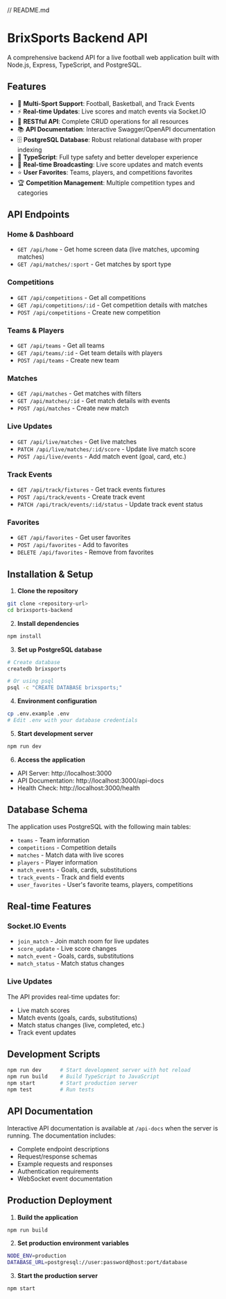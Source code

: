// README.md
# BrixSports Backend API

A comprehensive backend API for a live football web application built with Node.js, Express, TypeScript, and PostgreSQL.

## Features

- 🏈 **Multi-Sport Support**: Football, Basketball, and Track Events
- ⚡ **Real-time Updates**: Live scores and match events via Socket.IO
- 📱 **RESTful API**: Complete CRUD operations for all resources
- 📚 **API Documentation**: Interactive Swagger/OpenAPI documentation
- 🗄️ **PostgreSQL Database**: Robust relational database with proper indexing
- 🎯 **TypeScript**: Full type safety and better developer experience
- 🔄 **Real-time Broadcasting**: Live score updates and match events
- ⭐ **User Favorites**: Teams, players, and competitions favorites
- 🏆 **Competition Management**: Multiple competition types and categories

## API Endpoints

### Home & Dashboard
- `GET /api/home` - Get home screen data (live matches, upcoming matches)
- `GET /api/matches/:sport` - Get matches by sport type

### Competitions
- `GET /api/competitions` - Get all competitions
- `GET /api/competitions/:id` - Get competition details with matches
- `POST /api/competitions` - Create new competition

### Teams & Players
- `GET /api/teams` - Get all teams
- `GET /api/teams/:id` - Get team details with players
- `POST /api/teams` - Create new team

### Matches
- `GET /api/matches` - Get matches with filters
- `GET /api/matches/:id` - Get match details with events
- `POST /api/matches` - Create new match

### Live Updates
- `GET /api/live/matches` - Get live matches
- `PATCH /api/live/matches/:id/score` - Update live match score
- `POST /api/live/events` - Add match event (goal, card, etc.)

### Track Events
- `GET /api/track/fixtures` - Get track events fixtures
- `POST /api/track/events` - Create track event
- `PATCH /api/track/events/:id/status` - Update track event status

### Favorites
- `GET /api/favorites` - Get user favorites
- `POST /api/favorites` - Add to favorites
- `DELETE /api/favorites` - Remove from favorites

## Installation & Setup

1. **Clone the repository**
```bash
git clone <repository-url>
cd brixsports-backend
```

2. **Install dependencies**
```bash
npm install
```

3. **Set up PostgreSQL database**
```bash
# Create database
createdb brixsports

# Or using psql
psql -c "CREATE DATABASE brixsports;"
```

4. **Environment configuration**
```bash
cp .env.example .env
# Edit .env with your database credentials
```

5. **Start development server**
```bash
npm run dev
```

6. **Access the application**
- API Server: http://localhost:3000
- API Documentation: http://localhost:3000/api-docs
- Health Check: http://localhost:3000/health

## Database Schema

The application uses PostgreSQL with the following main tables:
- `teams` - Team information
- `competitions` - Competition details
- `matches` - Match data with live scores
- `players` - Player information
- `match_events` - Goals, cards, substitutions
- `track_events` - Track and field events
- `user_favorites` - User's favorite teams, players, competitions

## Real-time Features

### Socket.IO Events
- `join_match` - Join match room for live updates
- `score_update` - Live score changes
- `match_event` - Goals, cards, substitutions
- `match_status` - Match status changes

### Live Updates
The API provides real-time updates for:
- Live match scores
- Match events (goals, cards, substitutions)
- Match status changes (live, completed, etc.)
- Track event updates

## Development Scripts

```bash
npm run dev      # Start development server with hot reload
npm run build    # Build TypeScript to JavaScript
npm start        # Start production server
npm test         # Run tests
```

## API Documentation

Interactive API documentation is available at `/api-docs` when the server is running. The documentation includes:
- Complete endpoint descriptions
- Request/response schemas
- Example requests and responses
- Authentication requirements
- WebSocket event documentation

## Production Deployment

1. **Build the application**
```bash
npm run build
```

2. **Set production environment variables**
```bash
NODE_ENV=production
DATABASE_URL=postgresql://user:password@host:port/database
```

3. **Start the production server**
```bash
npm start
```